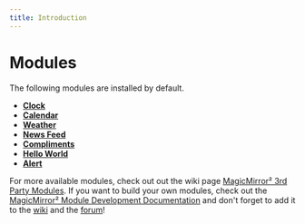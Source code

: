 ```yaml
---
title: Introduction
---
```


# Modules

The following modules are installed by default.

- [**Clock**](clock.md)
- [**Calendar**](calendar.md)
- [**Weather**](weather.md)
- [**News Feed**](newsfeed.md)
- [**Compliments**](compliments.md)
- [**Hello World**](helloworld.md)
- [**Alert**](alert.md)

For more available modules, check out out the wiki page [MagicMirror² 3rd Party Modules](https://github.com/MichMich/MagicMirror/wiki/3rd-party-modules). If you want to build your own modules, check out the [MagicMirror² Module Development Documentation](/development/introduction.html) and don't forget to add it to the [wiki](https://github.com/MichMich/MagicMirror/wiki) and the [forum](https://forum.magicmirror.builders/category/7/showcase)!
